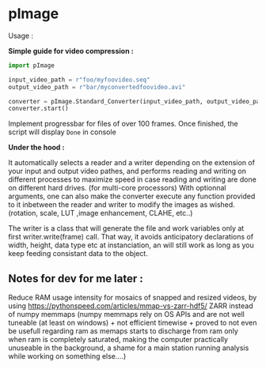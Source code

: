 # pImage
 
Usage : 

**Simple guide for video compression :**

``` python
import pImage

input_video_path = r"foo/myfoovideo.seq"
output_video_path = r"bar/myconvertedfoovideo.avi"

converter = pImage.Standard_Converter(input_video_path, output_video_path)
converter.start()
```
Implement progressbar for files of over 100 frames.
Once finished, the script will display `Done` in console

**Under the hood :**

It automatically selects a reader and a writer depending on the extension of your input and output video pathes, and performs reading and writing on different processes to maximize speed in case reading and writing are done on different hard drives. (for multi-core processors)
With optionnal arguments, one can also make the converter execute any function provided to it inbetween the reader and writer to modify the images as wished. (rotation, scale, LUT ,image enhancement, CLAHE,  etc..)

The writer is a class that will generate the file and work variables only at first writer.write(frame) call. That way, it avoids anticipatory declarations of width, height, data type etc at instanciation, an will still work as long as you keep feeding consistant data to the object.

## Notes for dev for me later :
Reduce RAM usage intensity for mosaics of snapped and resized videos, by using https://pythonspeed.com/articles/mmap-vs-zarr-hdf5/ ZARR instead of numpy memmaps (numpy memmaps rely on OS APIs and are not well tuneable (at least on windows) + not efficient timewise + proved to not even be usefull regarding ram as memaps starts to discharge from ram only when ram is completely saturated, making the computer practically unuseable in the background, a shame for a main station running analysis while working on something else....)
